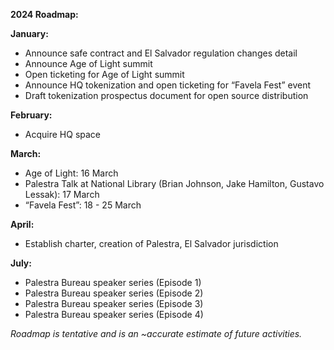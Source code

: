 **2024 Roadmap:**

**January:**
- Announce safe contract and El Salvador regulation changes detail
- Announce Age of Light summit
- Open ticketing for Age of Light summit
- Announce HQ tokenization and open ticketing for “Favela Fest” event
- Draft tokenization prospectus document for open source distribution

**February:**
- Acquire HQ space

**March:**
- Age of Light: 16 March
- Palestra Talk at National Library (Brian Johnson, Jake Hamilton, Gustavo Lessak): 17 March 
- “Favela Fest”: 18 - 25 March

**April:**
- Establish charter, creation of Palestra, El Salvador jurisdiction

**July:**
- Palestra Bureau speaker series (Episode 1)
- Palestra Bureau speaker series (Episode 2)
- Palestra Bureau speaker series (Episode 3)
- Palestra Bureau speaker series (Episode 4)

_Roadmap is tentative and is an ~accurate estimate of future activities._
